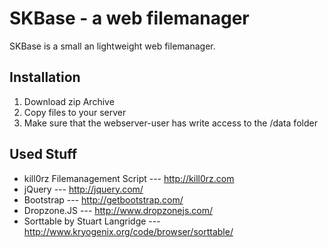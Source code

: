 SKBase - a web filemanager
======
SKBase is a small an lightweight web filemanager. 

Installation
------------
1. Download zip Archive
2. Copy files to your server
3. Make sure that the webserver-user has write access to the /data folder

Used Stuff
----------
- kill0rz Filemanagement Script --- http://kill0rz.com
- jQuery --- http://jquery.com/
- Bootstrap --- http://getbootstrap.com/
- Dropzone.JS --- http://www.dropzonejs.com/
- Sorttable by Stuart Langridge --- http://www.kryogenix.org/code/browser/sorttable/
